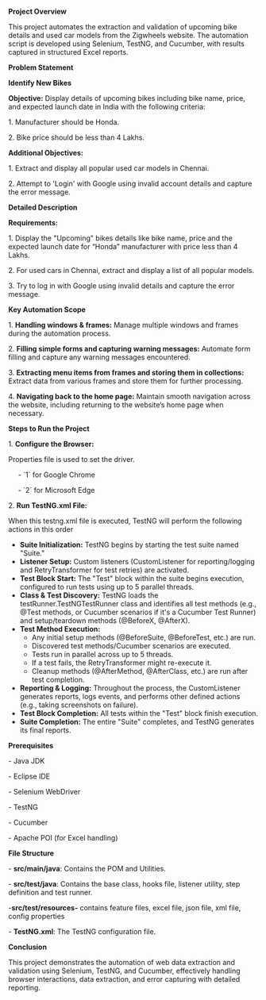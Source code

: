 **Project Overview**

This project automates the extraction and validation of upcoming bike details and used car models from the Zigwheels website. The automation script is developed using Selenium, TestNG, and Cucumber, with results captured in structured Excel reports.

**Problem Statement**

**Identify New Bikes**

**Objective:** Display details of upcoming bikes including bike name, price, and expected launch date in India with the following criteria:

1\. Manufacturer should be Honda.

2\. Bike price should be less than 4 Lakhs.

**Additional Objectives:**

1\. Extract and display all popular used car models in Chennai.

2\. Attempt to 'Login' with Google using invalid account details and capture the error message.

**Detailed Description**

**Requirements:**

1\. Display the "Upcoming" bikes details like bike name, price and the expected launch date for “Honda” manufacturer with price less than 4 Lakhs.

2\. For used cars in Chennai, extract and display a list of all popular models.

3\. Try to log in with Google using invalid details and capture the error message.

**Key Automation Scope**

1\. **Handling windows & frames:** Manage multiple windows and frames during the automation process.

2\. **Filling simple forms and capturing warning messages:** Automate form filling and capture any warning messages encountered.

3\. **Extracting menu items from frames and storing them in collections:** Extract data from various frames and store them for further processing.

4\. **Navigating back to the home page:** Maintain smooth navigation across the website, including returning to the website’s home page when necessary.

**Steps to Run the Project**

1\. **Configure the Browser:**

Properties file is used to set the driver.

     - \`1\` for Google Chrome

     - \`2\` for Microsoft Edge 

2\. **Run TestNG.xml File:**

When this testng.xml file is executed, TestNG will perform the following actions in this order

*   **Suite Initialization:** TestNG begins by starting the test suite named "Suite."
*   **Listener Setup:** Custom listeners (CustomListener for reporting/logging and RetryTransformer for test retries) are activated.
*   **Test Block Start:** The "Test" block within the suite begins execution, configured to run tests using up to 5 parallel threads.
*   **Class & Test Discovery:** TestNG loads the testRunner.TestNGTestRunner class and identifies all test methods (e.g., @Test methods, or Cucumber scenarios if it's a Cucumber Test Runner) and setup/teardown methods (@BeforeX, @AfterX).
*   **Test Method Execution:**
    *   Any initial setup methods (@BeforeSuite, @BeforeTest, etc.) are run.
    *   Discovered test methods/Cucumber scenarios are executed.
    *   Tests run in parallel across up to 5 threads.
    *   If a test fails, the RetryTransformer might re-execute it.
    *   Cleanup methods (@AfterMethod, @AfterClass, etc.) are run after test completion.
*   **Reporting & Logging:** Throughout the process, the CustomListener generates reports, logs events, and performs other defined actions (e.g., taking screenshots on failure).
*   **Test Block Completion:** All tests within the "Test" block finish execution.
*   **Suite Completion:** The entire "Suite" completes, and TestNG generates its final reports.

**Prerequisites**

\- Java JDK

\- Eclipse IDE

\- Selenium WebDriver

\- TestNG

\- Cucumber

\- Apache POI (for Excel handling)

**File Structure**

\- **src/main/java**: Contains the POM and Utilities.

\- **src/test/java**: Contains the base class, hooks file, listener utility, step definition and test runner.

\-**src/test/resources-** contains feature files, excel file, json file, xml file, config properties

\- **TestNG.xml**: The TestNG configuration file.

**Conclusion**

This project demonstrates the automation of web data extraction and validation using Selenium, TestNG, and Cucumber, effectively handling browser interactions, data extraction, and error capturing with detailed reporting.